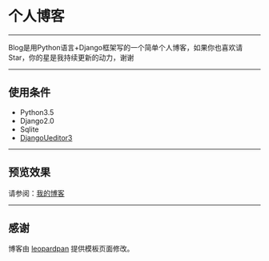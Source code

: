 ﻿# 个人博客

------

Blog是用Python语言+Django框架写的一个简单个人博客，如果你也喜欢请Star，你的星是我持续更新的动力，谢谢


----------

## 使用条件

 - Python3.5
 - Django2.0
 - Sqlite
 - [DjangoUeditor3](https://github.com/twz915/DjangoUeditor3/)


----------

## 预览效果
请参阅：[我的博客](http://107.150.7.125/)


----------

## 感谢
博客由 [leopardpan](https://github.com/leopardpan/leopardpan.github.io) 提供模板页面修改。

